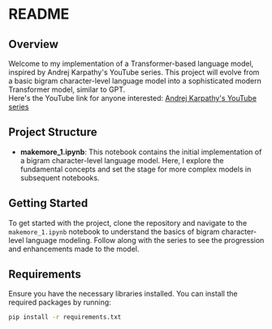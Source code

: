 # README

## Overview

Welcome to my implementation of a Transformer-based language model, inspired by Andrej Karpathy's YouTube series. This project will evolve from a basic bigram character-level language model into a sophisticated modern Transformer model, similar to GPT.  
Here's the YouTube link for anyone interested: [Andrej Karpathy's YouTube series](https://www.youtube.com/playlist?list=PLAqhIrjkxbuWI23v9cThsA9GvCAUhRvKZ)

## Project Structure

- **makemore_1.ipynb**: This notebook contains the initial implementation of a bigram character-level language model. Here, I explore the fundamental concepts and set the stage for more complex models in subsequent notebooks.

## Getting Started

To get started with the project, clone the repository and navigate to the `makemore_1.ipynb` notebook to understand the basics of bigram character-level language modeling. Follow along with the series to see the progression and enhancements made to the model.

## Requirements

Ensure you have the necessary libraries installed. You can install the required packages by running:

```bash
pip install -r requirements.txt
